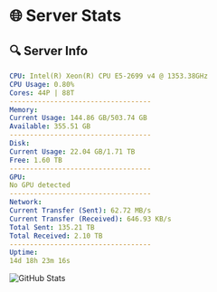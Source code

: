 # 🌐 Server Stats
## 🔍 Server Info
```yaml
CPU: Intel(R) Xeon(R) CPU E5-2699 v4 @ 1353.38GHz
CPU Usage: 0.80%
Cores: 44P | 88T
-----------------------------------
Memory:
Current Usage: 144.86 GB/503.74 GB
Available: 355.51 GB
-----------------------------------
Disk:
Current Usage: 22.04 GB/1.71 TB
Free: 1.60 TB
-----------------------------------
GPU:
No GPU detected
-----------------------------------
Network:
Current Transfer (Sent): 62.72 MB/s
Current Transfer (Received): 646.93 KB/s
Total Sent: 135.21 TB
Total Received: 2.10 TB
-----------------------------------
Uptime:
14d 18h 23m 16s
```
![GitHub Stats](https://img.shields.io/badge/Updated-2025-02-22_17:06:34-blue)